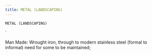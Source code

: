```yaml
---
title: METAL (LANDSCAPING)
---
```

`METAL (LANDSCAPING)`

`

Man Made:
Wrought iron, through to modern stainless steel (formal to informal) need for some to be maintained;
